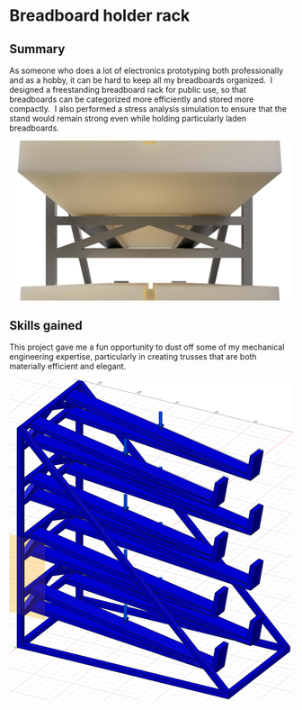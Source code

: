 # Breadboard holder rack

## Summary

As someone who does a lot of electronics prototyping both professionally and as a hobby, it can be hard to keep all my breadboards organized.  I designed a freestanding breadboard rack for public use, so that breadboards can be categorized more efficiently and stored more compactly.  I also performed a stress analysis simulation to ensure that the stand would remain strong even while holding particularly laden breadboards.

![Breadboards on rack assembly](/images/projects/breadboard_holder_rack/breadboards_on_rack_assembly_2022-Feb-22_09-30-00PM-000_CustomizedView16437426742.png)

## Skills gained

This project gave me a fun opportunity to dust off some of my mechanical engineering expertise, particularly in creating trusses that are both materially efficient and elegant.

![simulation](/images/projects/breadboard_holder_rack/simulation.png)
